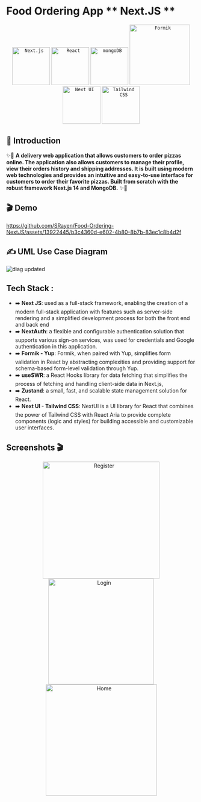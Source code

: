 # Food Ordering App ** Next.JS **
<div align="center">
	<code><img width="100" src="https://github.com/marwin1991/profile-technology-icons/assets/136815194/5f8c622c-c217-4649-b0a9-7e0ee24bd704" alt="Next.js" title="Next.js"/></code>
  <code><img width="100" src="https://user-images.githubusercontent.com/25181517/183897015-94a058a6-b86e-4e42-a37f-bf92061753e5.png" alt="React" title="React"/></code>
	<code><img width="100" src="https://user-images.githubusercontent.com/25181517/182884177-d48a8579-2cd0-447a-b9a6-ffc7cb02560e.png" alt="mongoDB" title="mongoDB"/></code>
    <code><img width="160" src="https://miro.medium.com/v2/resize:fit:1400/1*opBgWH5AfF8dn_QzUGY5oA.png" alt="Formik" title="Formik"/></code>
	  <code><img width="100" src="https://avatars.githubusercontent.com/u/86160567?s=48&v=4" alt="Next UI" title="Next UI"/></code>
  <code><img width="100" src="https://user-images.githubusercontent.com/25181517/202896760-337261ed-ee92-4979-84c4-d4b829c7355d.png" alt="Tailwind CSS" title="Tailwind CSS"/></code>
</div>

## 📘 Introduction <a name="introduction"></a>

✨🚀 **A delivery web application that allows customers to order pizzas online. The application also allows customers to manage their profile, view their orders history and shipping addresses.
It is built using modern web technologies and provides an intuitive and easy-to-use interface for customers to order their favorite pizzas.
Built from scratch with the robust framework Next.js 14 and MongoDB.** ✨🚀

## 🎬 Demo <a name="introduction"></a>



https://github.com/SRayen/Food-Ordering-NextJS/assets/13922445/b3c4360d-e602-4b80-8b7b-83ec1c8b4d2f


 
## ✍️ UML Use Case Diagram  <a name="features"></a>
![diag updated](https://github.com/SRayen/Food-Ordering-NextJS/assets/13922445/dc1a557b-0bda-4f1f-bb04-52bfe9cffc59)

## Tech Stack :
* ➡️ **Next JS**: used as a full-stack framework, enabling the creation of a modern full-stack application with features such as server-side rendering and a simplified development process for both the front end and back end
* ➡️ **NextAuth**:  a flexible and configurable authentication solution that supports various sign-on services, was used for credentials and Google authentication in this application. 
* ➡️ **Formik - Yup**: Formik, when paired with Yup, simplifies form validation in React by abstracting complexities and providing support for schema-based form-level validation through Yup.
* ➡️ **useSWR**: a React Hooks library for data fetching that simplifies the process of fetching and handling client-side data in Next.js,
* ➡️ **Zustand**: a small, fast, and scalable state management solution for React.
* ➡️ **Next UI - Tailwind CSS**: NextUI is a UI library for React that combines the power of Tailwind CSS with React Aria to provide complete components (logic and styles) for building accessible and customizable user interfaces. 

##  Screenshots 🎬 <a name="screenshots"></a>

<div align="center">
  <img  width="310" src="https://github.com/SRayen/Food-Ordering-NextJS/assets/13922445/1d0e90d1-769e-4e08-b7f1-4e25197c5545" alt="Register">
  <img  width="280" src="https://github.com/SRayen/Food-Ordering-NextJS/assets/13922445/180f9afb-88fc-4527-a915-d28d1f249497" alt="Login">
  <img  width="295" src="https://github.com/SRayen/Food-Ordering-NextJS/assets/13922445/d8f3fca1-82ad-4f40-856f-77d4de0dd685" alt="Home">
</div>

